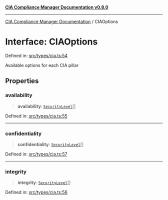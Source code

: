 [**CIA Compliance Manager Documentation v0.8.0**](../README.md)

***

[CIA Compliance Manager Documentation](../globals.md) / CIAOptions

# Interface: CIAOptions

Defined in: [src/types/cia.ts:54](https://github.com/Hack23/cia-compliance-manager/blob/cb6149c89796a3270553cf52dea8f2c5b402dd17/src/types/cia.ts#L54)

Available options for each CIA pillar

## Properties

### availability

> **availability**: [`SecurityLevel`](../type-aliases/SecurityLevel.md)[]

Defined in: [src/types/cia.ts:55](https://github.com/Hack23/cia-compliance-manager/blob/cb6149c89796a3270553cf52dea8f2c5b402dd17/src/types/cia.ts#L55)

***

### confidentiality

> **confidentiality**: [`SecurityLevel`](../type-aliases/SecurityLevel.md)[]

Defined in: [src/types/cia.ts:57](https://github.com/Hack23/cia-compliance-manager/blob/cb6149c89796a3270553cf52dea8f2c5b402dd17/src/types/cia.ts#L57)

***

### integrity

> **integrity**: [`SecurityLevel`](../type-aliases/SecurityLevel.md)[]

Defined in: [src/types/cia.ts:56](https://github.com/Hack23/cia-compliance-manager/blob/cb6149c89796a3270553cf52dea8f2c5b402dd17/src/types/cia.ts#L56)
